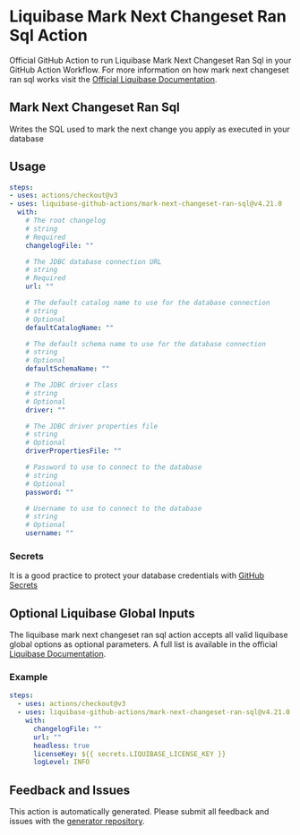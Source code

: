 # Liquibase Mark Next Changeset Ran Sql Action
Official GitHub Action to run Liquibase Mark Next Changeset Ran Sql in your GitHub Action Workflow. For more information on how mark next changeset ran sql works visit the [Official Liquibase Documentation](https://docs.liquibase.com/commands/home.html).
## Mark Next Changeset Ran Sql
Writes the SQL used to mark the next change you apply as executed in your database
## Usage
```yaml
steps:
- uses: actions/checkout@v3
- uses: liquibase-github-actions/mark-next-changeset-ran-sql@v4.21.0
  with:
    # The root changelog
    # string
    # Required
    changelogFile: ""

    # The JDBC database connection URL
    # string
    # Required
    url: ""

    # The default catalog name to use for the database connection
    # string
    # Optional
    defaultCatalogName: ""

    # The default schema name to use for the database connection
    # string
    # Optional
    defaultSchemaName: ""

    # The JDBC driver class
    # string
    # Optional
    driver: ""

    # The JDBC driver properties file
    # string
    # Optional
    driverPropertiesFile: ""

    # Password to use to connect to the database
    # string
    # Optional
    password: ""

    # Username to use to connect to the database
    # string
    # Optional
    username: ""

```

### Secrets
It is a good practice to protect your database credentials with [GitHub Secrets](https://docs.github.com/en/actions/security-guides/encrypted-secrets)

## Optional Liquibase Global Inputs
The liquibase mark next changeset ran sql action accepts all valid liquibase global options as optional parameters. A full list is available in the official [Liquibase Documentation](https://docs.liquibase.com/parameters/command-parameters.html).

### Example
```yaml
steps:
  - uses: actions/checkout@v3
  - uses: liquibase-github-actions/mark-next-changeset-ran-sql@v4.21.0
    with:
      changelogFile: ""
      url: ""
      headless: true
      licenseKey: ${{ secrets.LIQUIBASE_LICENSE_KEY }}
      logLevel: INFO
```

## Feedback and Issues
This action is automatically generated. Please submit all feedback and issues with the [generator repository](https://github.com/liquibase/github-action-generator/issues).
